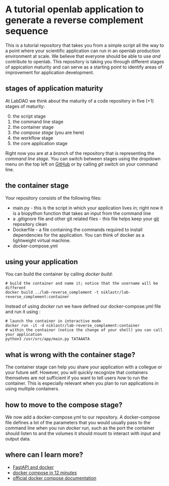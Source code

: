 # A tutorial openlab application to generate a reverse complement sequence
This is a tutorial repository that takes you from a simple script all the way to a point where your scientific application can run in an openlab production environment at scale. We believe that everyone should be able to use *and* contribute to openlab. This repository is taking you through different stages of appication maturity and can serve as a starting point to identify areas of improvement for application development. 

## stages of application maturity
At LabDAO we think about the maturity of a code repository in five (+1) stages of maturity: 

0. the script stage 
1. the command line stage
2. the container stage
3. *the compose stage* (you are here)
4. the workflow stage
5. the core application stage 

Right now you are at a *branch* of the repository that is representing the *command line stage*. You can switch between stages using the dropdown menu on the top left on [GitHub](https://github.com/labdao/lab-reverse_complement) or by calling *git switch* on your command line.

## the container stage
Your repository consists of the following files: 
* main.py - this is the script in which your application lives in; right now it is a biopython function that takes an input from the command line
* a .gitignore file and other git related files - this file helps keep your [git](https://lab.github.com/githubtraining/introduction-to-github) repository clean
* Dockerfile - a file containing the commands required to install dependencies for the application. You can think of docker as a lightweight virtual machine.
* docker-compose.yml

## using your application
You can build the container by calling *docker build*:

```
# build the container and name it; notice that the username will be different
docker build ../lab-reverse_complement -t niklastr/lab-reverse_complement:container
```
Instead of using *docker run* we have defined our docker-compose.yml file and run it using :
```
# launch the container in interactive mode
docker run -it -d niklastr/lab-reverse_complement:container
# within the container (notice the change of your shell) you can call your application
python3 /usr/src/app/main.py TATAAATA
```

## what is wrong with the container stage?
The container stage can help you share your application with a collegue or your future self. However, you will quickly recognize that containers themselves are not sufficient if you want to tell users *how* to run the container. This is especially relevant when you plan to run applications in using multiple containers.

## how to move to the compose stage?
We now add a docker-compose.yml to our repository. A docker-compose file defines a lot of the parameters that you would usually pass to the command line when you run *docker run*, such as the port the container should listen to and the volumes it should mount to interact with input and output data.

## where can I learn more? 
* [FastAPI and docker](https://fastapi.tiangolo.com/deployment/docker/#what-is-a-container)
* [docker compose in 12 minutes](https://www.youtube.com/watch?v=Qw9zlE3t8Ko)
* [official docker compose documentation](https://docs.docker.com/compose/)

